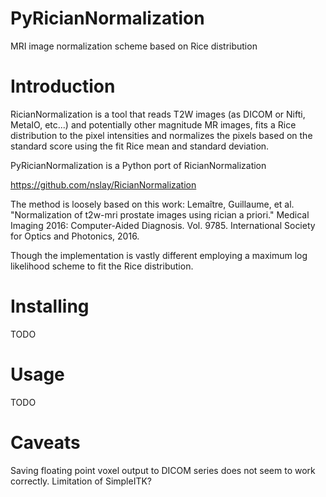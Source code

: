 # PyRicianNormalization
MRI image normalization scheme based on Rice distribution 

# Introduction
RicianNormalization is a tool that reads T2W images (as DICOM or Nifti, MetaIO, etc...) and potentially other magnitude MR images, fits a Rice distribution to the pixel intensities and normalizes the pixels based on the standard score using the fit Rice mean and standard deviation.

PyRicianNormalization is a Python port of RicianNormalization

https://github.com/nslay/RicianNormalization

The method is loosely based on this work:
Lemaître, Guillaume, et al. "Normalization of t2w-mri prostate images 
using rician a priori." Medical Imaging 2016: Computer-Aided Diagnosis. 
Vol. 9785. International Society for Optics and Photonics, 2016.

Though the implementation is vastly different employing a maximum log
likelihood scheme to fit the Rice distribution.

# Installing
TODO

# Usage
TODO

# Caveats
Saving floating point voxel output to DICOM series does not seem to work correctly. Limitation of SimpleITK?
